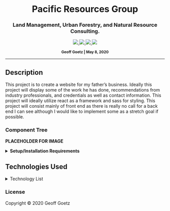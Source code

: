 <br>
  <h1 align='center'>Pacific Resources Group</h1>
  <h3 align='center'>Land Management, Urban Forestry, and Natural Resource Consulting.</h3>
<p align='center'>
  <p align='center'>
    <a href='https://github.com/Pieharder/Pacific-Resources-Group/graphs/contributors'>
        <img src='https://img.shields.io/github/contributors/Pieharder/Pacific-Resources-Group.svg?color=red&style=plastic'>
    </a>        
    <a href='https://github.com/Pieharder/Pacific-Resources-Group/stargazers'>
        <img src='https://img.shields.io/github/stars/Pieharder/Pacific-Resources-Group.svg?color=brightgreen&style=plastic'>
    </a>
    <a href='https://github.com/Pieharder/Pacific-Resources-Group/network/members'>
      <img src='https://img.shields.io/github/forks/Pieharder/Pacific-Resources-Group?color=blueviolet&style=plastic'>
    </a>        
    <a href='https://github.com/Pieharder/Pacific-Resources-Group/issues'>
      <img src='https://img.shields.io/github/issues/Pieharder/Pacific-Resources-Group?color=blue&style=plastic'>
    </a>
  </p>    
</p>

<p align='center'>
  <small><strong>Geoff Goetz | May 8, 2020</strong></small>
</p>

-----------------------------

## Description

This project is to create a website for my father’s business. Ideally this project will display some of the work he has done, recommendations from industry professionals, and credentials as well as contact information. This project will ideally utilize react as a framework and sass for styling. This project will consist mainly of front end as there is really no call for a back end I can see although I would like to implement some as a stretch goal if possible.

### Component Tree
**PLACEHOLDER FOR IMAGE**


<details>
<summary><strong>Setup/Installation Requirements</strong></summary>

#### Node install

###### For macOS:
_If Homebrew is not installed on your computer already, then install Homebrew by entering the following two commands in Terminal:_
* ``/usr/bin/ruby -e '$(curl -fsSL https://raw.githubusercontent.com/Homebrew/install/master/install)'``
* ``echo 'export PATH=/usr/local/bin:$PATH' >> ~/.bash_profile``

_Install Git with the following command:_
* ``brew install git``

_Next, install Node.js by entering the following command in Terminal:_
* ``brew install node``

###### For Windows:
_Please visit the [Node.js website](https://nodejs.org/en/download/) for installation instructions._

### Clone this repository

_Enter the following commands in Terminal (macOS) or PowerShell (Windows):_
* ``cd desktop``
* ``git clone {url to this repository}``
* ``cd quiz-creator``

_Confirm that you have navigated to the quiz-creator directory (e.g., by entering the command_ ``pwd`` _in Terminal)._
_Next, install npm at the project's root directory by entering the following commands in Terminal (macOS) or PowerShell (Windows):_
* ``npm install``
* ``npm run start``

_To view/edit the source code of this application, open the contents in a text editor or IDE of your choice (e.g., to open the project in Visual Studio Code, enter the command_ ``code .`` _in Terminal (macOS) or PowerShell (Windows))._
</details>

## Technologies Used
<details>
<summary>Technology List</summary>
<ul> Git </ul>
<ul> CSS </ul>
<ul> SASS </ul>
<ul> JavaScript </ul>
<ul> JSX </ul>
<ul> Node.js </ul>
<ul> React </ul>
<ul> Create-React-App </ul>
<ul> Node Package Manager </ul>
<ul> HTML5 </ul>
</details>

### License

Copyright &copy; 2020 Geoff Goetz 